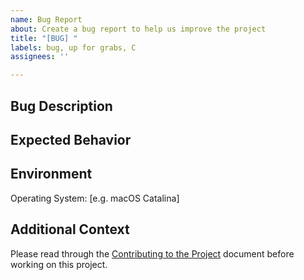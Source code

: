 ```yaml
---
name: Bug Report
about: Create a bug report to help us improve the project
title: "[BUG] "
labels: bug, up for grabs, C
assignees: ''

---
```


## Bug Description
<!-- A clear and concise description of what the bug is. -->

## Expected Behavior
<!-- A clear and concise description of what behavior is expected. -->

## Environment
<!-- Operating system and any other information of the environment the bug was found on. -->
Operating System: \[e.g. macOS Catalina\]

## Additional Context
<!-- Add any other context about the problem here. -->

Please read through the [Contributing to the Project](https://github.com/jmakhack/myanimelist-cli/blob/master/CONTRIBUTING.md) document before working on this project.
